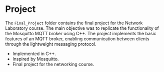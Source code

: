 # Project

The `Final_Project` folder contains the final project for the Network Laboratory course. The main objective was to replicate the functionality of the Mosquitto MQTT broker using C++. The project implements the basic features of an MQTT broker, enabling communication between clients through the lightweight messaging protocol.

- Implemented in C++.
- Inspired by Mosquitto.
- Final project for the networking course.